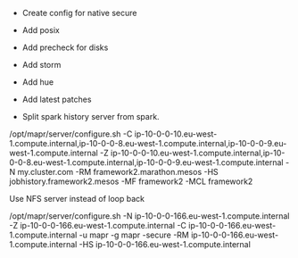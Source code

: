 - Create config for native secure
- Add posix
- Add precheck for disks
- Add storm
- Add hue
- Add latest patches

- Split spark history server from spark.

/opt/mapr/server/configure.sh -C ip-10-0-0-10.eu-west-1.compute.internal,ip-10-0-0-8.eu-west-1.compute.internal,ip-10-0-0-9.eu-west-1.compute.internal -Z ip-10-0-0-10.eu-west-1.compute.internal,ip-10-0-0-8.eu-west-1.compute.internal,ip-10-0-0-9.eu-west-1.compute.internal  -N my.cluster.com -RM framework2.marathon.mesos  -HS jobhistory.framework2.mesos -MF framework2  -MCL framework2

Use NFS server instead of loop back


/opt/mapr/server/configure.sh -N ip-10-0-0-166.eu-west-1.compute.internal -Z ip-10-0-0-166.eu-west-1.compute.internal -C ip-10-0-0-166.eu-west-1.compute.internal -u mapr -g mapr -secure -RM ip-10-0-0-166.eu-west-1.compute.internal -HS ip-10-0-0-166.eu-west-1.compute.internal